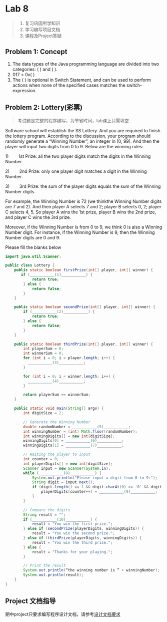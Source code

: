 # Lab 8
> 1. 复习巩固所学知识
> 2. 学习编写项目文档
> 3. 课程及Project答疑

## Problem 1: Concept

1. The data types of the Java programming language are divided into two categories:  ( ) and ( ).
2. 017 = 0x( )
3. The ( ) is optional in Switch Statement, and can be used to perform actions when none of the specified cases matches the switch-expression.

## Problem 2: Lottery(彩票)

> 考试题是完整的程序编写，为节省时间，lab课上只需填空

Software school will establish the SS Lottery. And you are required to finish the lottery program. According to the discussion, your program should randomly generate a “Winning Number”, an integer in [0, 99]. And then the player will input two digits from 0 to 9. Below are the winning rules:

1)        1st Prize: all the two player digits match the digits in the Winning Number.

2)        2nd Prize: only one player digit matches a digit in the Winning Number.

3)        3rd Prize: the sum of the player digits equals the sum of the Winning Number digits.

For example, the Winning Number is 72 (we thinkthe Winning Number digits are 7 and 2). And then player A selects 7 and 2; player B selects 0, 2; player C selects 4, 5. So player A wins the 1st prize, player B wins the 2nd prize, and player C wins the 3rd prize. 

Moreover, if the Winning Number is from 0 to 9, we think 0 is also a Winning Number digit. For instance, if the Winning Number is 9, then the Winning Number digits are 0 and 9.

Please fill the blanks below

```java
import java.util.Scanner;

public class Lottery {
    public static boolean firstPrize(int[] player, int[] winner) {
       if (___________(1)___________) {
            return true;
        } else {
            return false;
        }
    }

    public static boolean secondPrize(int[] player, int[] winner) {
        if (___________(2)___________) {
            return true;
        } else {
            return false;
        }
    }

    public static boolean thirdPrize(int[] player, int[] winner) {
        int playerSum = 0;
        int winnerSum = 0;
        for (int i = 0; i < player.length; i++) {
          ___________(3)___________;
        }

        for (int i = 0; i < winner.length; i++) {
          ___________(4)___________;
        }

        return playerSum == winnerSum;
    }

    public static void main(String[] argv) {
        int digitSize = 2;

        // Generate the Winning Number
        double randomNumber = ___________(5)___________;
        int winningNumber = (int) Math.floor(randomNumber);
        int winningDigits[] = new int[digitSize];
        winningDigits[0] = ___________(6)___________;
        winningDigits[1] = ___________(7)___________;

        // Waiting the player to input
        int counter = 0;
        int playerDigits[] = new int[digitSize];
        Scanner input = new Scanner(System.in);
        while (___________(8)___________) {
            System.out.println("Please input a digit from 0 to 9:");
            String digit = input.next();
            if (digit.length() == 1 && digit.charAt(0) >= '0' && digit.charAt(0) <= '9') {
                playerDigits[counter++] = ___________(9)___________;
            }
        }

        // Compare the digits
        String result = "";
        if (___________(10)___________) {
            result = "You win the first prize.";
        } else if (secondPrize(playerDigits, winningDigits)) {
            result = "You win the second prize.";
        } else if (thirdPrize(playerDigits, winningDigits)) {
            result = "You win the third prize.";
        } else {
            result = "Thanks for your playing.";
        }

        // Print the result
        System.out.println(“the winning number is ” + winningNumber);
        System.out.println(result);
    }
}
```

## Project 文档指导

期中project只要求编写程序设计文档，请参考[设计文档要求](https://github.com/java-a/project1/issues/4)